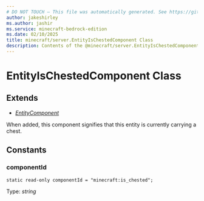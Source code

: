 ```yaml
---
# DO NOT TOUCH — This file was automatically generated. See https://github.com/mojang/minecraftapidocsgenerator to modify descriptions, examples, etc.
author: jakeshirley
ms.author: jashir
ms.service: minecraft-bedrock-edition
ms.date: 02/10/2025
title: minecraft/server.EntityIsChestedComponent Class
description: Contents of the @minecraft/server.EntityIsChestedComponent class.
---
```

# EntityIsChestedComponent Class

## Extends
- [*EntityComponent*](EntityComponent.md)

When added, this component signifies that this entity is currently carrying a chest.

## Constants

### **componentId**
`static read-only componentId = "minecraft:is_chested";`

Type: *string*
